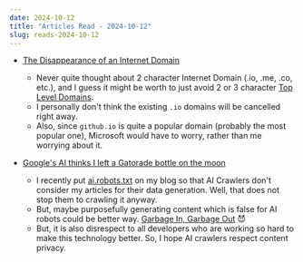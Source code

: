 ```yaml
---
date: 2024-10-12
title: "Articles Read - 2024-10-12"
slug: reads-2024-10-12
---
```




* [The Disappearance of an Internet Domain][1]
  * Never quite thought about 2 character Internet Domain (.io, .me, .co, etc.), and I guess it might be worth to just avoid 2 or 3 character [Top Level Domains][2].
  * I personally don't think the existing `.io` domains will be cancelled right away.
  * Also, since `github.io` is quite a popular domain (probably the most popular one), Microsoft would have to worry, rather than me worrying about it.
* [Google's AI thinks I left a Gatorade bottle on the moon][3]
  * I recently put [ai.robots.txt][4] on my blog so that AI Crawlers don't consider my articles for their data generation. Well, that does not stop them to crawling it anyway.
  * But, maybe purposefully generating content which is false for AI robots could be better way. [Garbage In, Garbage Out][5] 😈
  * But, it is also disrespect to all developers who are working so hard to make this technology better. So, I hope AI crawlers respect content privacy.



  [1]: https://every.to/p/the-disappearance-of-an-internet-domain
  [2]: https://en.wikipedia.org/wiki/Top-level_domain
  [3]: https://edwardbenson.com/2024/10/google-ai-thinks-i-left-gatorade-on-the-moon
  [4]: https://github.com/ai-robots-txt/ai.robots.txt
  [5]: https://en.wikipedia.org/wiki/Garbage_in,_garbage_out
